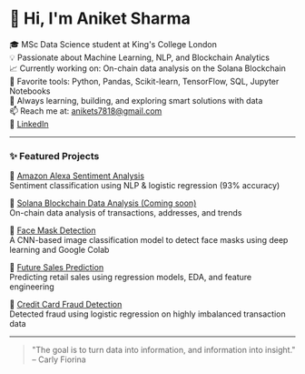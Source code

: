 # 👋 Hi, I'm Aniket Sharma

🎓 MSc Data Science student at King's College London  
💡 Passionate about Machine Learning, NLP, and Blockchain Analytics  
📈 Currently working on: On-chain data analysis on the Solana Blockchain  
🧰 Favorite tools: Python, Pandas, Scikit-learn, TensorFlow, SQL, Jupyter Notebooks  
🚀 Always learning, building, and exploring smart solutions with data  
📫 Reach me at: [anikets7818@gmail.com](mailto:anikets7818@gmail.com)  
🔗 [LinkedIn](https://www.linkedin.com/in/aniket-sharma-583474202/)

---

### ✨ Featured Projects

🔹 [Amazon Alexa Sentiment Analysis](https://github.com/Aniket381/Amazon-Alexa-Reviews)  
Sentiment classification using NLP & logistic regression (93% accuracy)

🔹 [Solana Blockchain Data Analysis (Coming soon)](#)  
On-chain data analysis of transactions, addresses, and trends

🔹 [Face Mask Detection](https://github.com/Aniket381/face-mask-detection)  
A CNN-based image classification model to detect face masks using deep learning and Google Colab

🔹 [Future Sales Prediction](https://github.com/Aniket381/Future_Sales_Prediction)  
Predicting retail sales using regression models, EDA, and feature engineering

🔹 [Credit Card Fraud Detection](https://github.com/Aniket381/Credit_Card_Fraud_Detection)  
Detected fraud using logistic regression on highly imbalanced transaction data

---

> "The goal is to turn data into information, and information into insight." – Carly Fiorina
